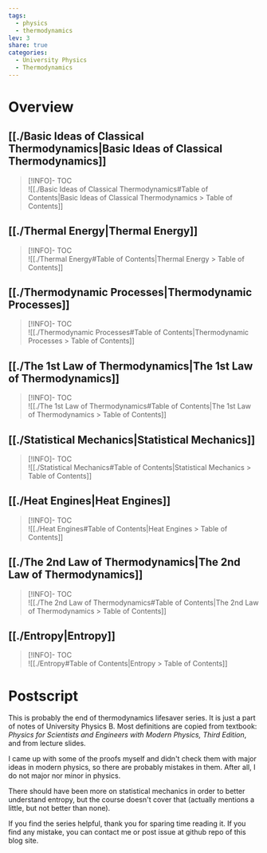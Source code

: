 ```yaml
---  
tags:  
  - physics  
  - thermodynamics  
lev: 3  
share: true  
categories:  
  - University Physics  
  - Thermodynamics  
---  
```

  
  
# Overview  
  
## [[./Basic Ideas of Classical Thermodynamics|Basic Ideas of Classical Thermodynamics]]  
  
>[!INFO]- TOC  
>![[./Basic Ideas of Classical Thermodynamics#Table of Contents|Basic Ideas of Classical Thermodynamics > Table of Contents]]  
  
  
## [[./Thermal Energy|Thermal Energy]]  
  
>[!INFO]- TOC  
>![[./Thermal Energy#Table of Contents|Thermal Energy > Table of Contents]]  
  
## [[./Thermodynamic Processes|Thermodynamic Processes]]  
  
>[!INFO]- TOC  
>![[./Thermodynamic Processes#Table of Contents|Thermodynamic Processes > Table of Contents]]  
  
## [[./The 1st Law of Thermodynamics|The 1st Law of Thermodynamics]]  
  
>[!INFO]- TOC  
>![[./The 1st Law of Thermodynamics#Table of Contents|The 1st Law of Thermodynamics > Table of Contents]]  
  
## [[./Statistical Mechanics|Statistical Mechanics]]  
  
>[!INFO]- TOC  
>![[./Statistical Mechanics#Table of Contents|Statistical Mechanics > Table of Contents]]  
  
## [[./Heat Engines|Heat Engines]]  
  
>[!INFO]- TOC  
>![[./Heat Engines#Table of Contents|Heat Engines > Table of Contents]]  
  
## [[./The 2nd Law of Thermodynamics|The 2nd Law of Thermodynamics]]  
  
>[!INFO]- TOC  
>![[./The 2nd Law of Thermodynamics#Table of Contents|The 2nd Law of Thermodynamics > Table of Contents]]  
  
## [[./Entropy|Entropy]]  
  
>[!INFO]- TOC  
>![[./Entropy#Table of Contents|Entropy > Table of Contents]]  
  
# Postscript  
  
This is probably the end of thermodynamics lifesaver series. It is just a part of notes of University Physics B. Most definitions are copied from textbook: *Physics for Scientists and Engineers with Modern Physics, Third Edition*, and from lecture slides.   
  
I came up with some of the proofs myself and didn't check them with major ideas in modern physics, so there are probably mistakes in them. After all, I do not major nor minor in physics.  
  
There should have been more on statistical mechanics in order to better understand entropy, but the course doesn't cover that (actually mentions a little, but not better than none).  
  
If you find the series helpful, thank you for sparing time reading it. If you find any mistake, you can contact me or post issue at github repo of this blog site.  
